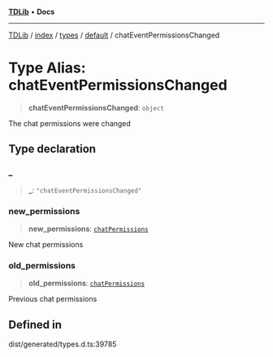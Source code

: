 [**TDLib**](../../../../../../README.md) • **Docs**

***

[TDLib](../../../../../../modules.md) / [index](../../../../../README.md) / [types](../../../README.md) / [default](../README.md) / chatEventPermissionsChanged

# Type Alias: chatEventPermissionsChanged

> **chatEventPermissionsChanged**: `object`

The chat permissions were changed

## Type declaration

### \_

> **\_**: `"chatEventPermissionsChanged"`

### new\_permissions

> **new\_permissions**: [`chatPermissions`](chatPermissions-1.md)

New chat permissions

### old\_permissions

> **old\_permissions**: [`chatPermissions`](chatPermissions-1.md)

Previous chat permissions

## Defined in

dist/generated/types.d.ts:39785
